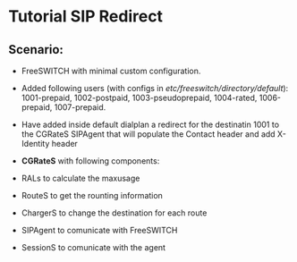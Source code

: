 Tutorial SIP Redirect
================

Scenario:
---------

- FreeSWITCH with minimal custom configuration. 

 - Added following users (with configs in *etc/freeswitch/directory/default*): 1001-prepaid, 1002-postpaid, 1003-pseudoprepaid, 1004-rated, 1006-prepaid, 1007-prepaid.
 - Have added inside default dialplan a redirect for the destinatin 1001 to the CGRateS SIPAgent that will populate the Contact header and add X-Identity header

- **CGRateS** with following components:

 - RALs to calculate the maxusage
 - RouteS to get the rounting information
 - ChargerS to change the destination for each route
 - SIPAgent to comunicate with FreeSWITCH
 - SessionS to comunicate with the agent
